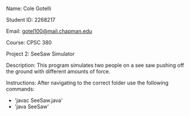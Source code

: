 Name: Cole Gotelli

Student ID: 2268217

Email: gotel100@mail.chapman.edu

Course: CPSC 380

Project 2: SeeSaw Simulator

Description:
This program simulates two people on a see saw pushing off the ground with different amounts of force.

Instructions:
After navigating to the correct folder use the following commands:
- 'javac SeeSaw.java'
- 'java SeeSaw'
